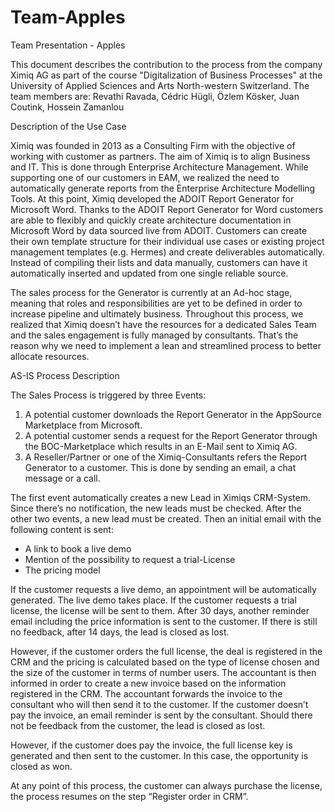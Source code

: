 # Team-Apples
Team Presentation - Apples 

This document describes the contribution to the process from the company Ximiq AG as part of the course "Digitalization of Business Processes" at the University of Applied Sciences and Arts North-western Switzerland. The team members are: Revathi Ravada, Cédric Hügli, Özlem Kösker, Juan Coutink, Hossein Zamanlou 


Description of the Use Case 

Ximiq was founded in 2013 as a Consulting Firm with the objective of working with customer as partners. The aim of Ximiq is to align Business and IT. This is done through Enterprise Architecture Management. While supporting one of our customers in EAM, we realized the need to automatically generate reports from the Enterprise Architecture Modelling Tools. At this point, Ximiq developed the ADOIT Report Generator for Microsoft Word. Thanks to the ADOIT Report Generator for Word customers are able to flexibly and quickly create architecture documentation in Microsoft Word by data sourced live from ADOIT. Customers can create their own template structure for their individual use cases or existing project management templates (e.g. Hermes) and create deliverables automatically. Instead of compiling their lists and data manually, customers can have it automatically inserted and updated from one single reliable source. 

The sales process for the Generator is currently at an Ad-hoc stage, meaning that roles and responsibilities are yet to be defined in order to increase pipeline and ultimately business. Throughout this process, we realized that Ximiq doesn’t have the resources for a dedicated Sales Team and the sales engagement is fully managed by consultants. That’s the reason why we need to implement a lean and streamlined process to better allocate resources.  

 
AS-IS Process Description 

The Sales Process is triggered by three Events:

1. A potential customer downloads the Report Generator in the AppSource Marketplace from Microsoft.
2. A potential customer sends a request for the Report Generator through the BOC-Marketplace which results in an E-Mail sent to Ximiq AG.
3. A Reseller/Partner or one of the Ximiq-Consultants refers the Report Generator to a customer. This is done by sending an email, a chat message or a call.

The first event automatically creates a new Lead in Ximiqs CRM-System. Since there’s no notification, the new leads must be checked. After the other two events, a new lead must be created. Then an initial email with the following content is sent: 

- A link to book a live demo
- Mention of the possibility to request a trial-License
- The pricing model

If the customer requests a live demo, an appointment will be automatically generated. The live demo takes place. If the customer requests a trial license, the license will be sent to them. After 30 days, another reminder email including the price information is sent to the customer. If there is still no feedback, after 14 days, the lead is closed as lost.

However, if the customer orders the full license, the deal is registered in the CRM and the pricing is calculated based on the type of license chosen and the size of the customer in terms of number users. The accountant is then informed in order to create a new invoice based on the information registered in the CRM. The accountant forwards the invoice to the consultant who will then send it to the customer. If the customer doesn’t pay the invoice, an email reminder is sent by the consultant. Should there not be feedback from the customer, the lead is closed as lost.

However, if the customer does pay the invoice, the full license key is generated and then sent to the customer. In this case, the opportunity is closed as won.

At any point of this process, the customer can always purchase the license, the process resumes on the step “Register order in CRM”.
